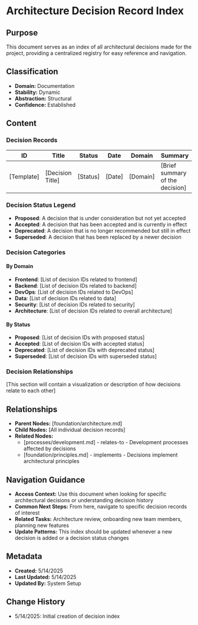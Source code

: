 # Architecture Decision Record Index

## Purpose
This document serves as an index of all architectural decisions made for the project, providing a centralized registry for easy reference and navigation.

## Classification
- **Domain:** Documentation
- **Stability:** Dynamic
- **Abstraction:** Structural
- **Confidence:** Established

## Content

### Decision Records

| ID | Title | Status | Date | Domain | Summary |
|----|-------|--------|------|--------|---------|
| [Template] | [Decision Title] | [Status] | [Date] | [Domain] | [Brief summary of the decision] |

### Decision Status Legend

- **Proposed**: A decision that is under consideration but not yet accepted
- **Accepted**: A decision that has been accepted and is currently in effect
- **Deprecated**: A decision that is no longer recommended but still in effect
- **Superseded**: A decision that has been replaced by a newer decision

### Decision Categories

#### By Domain
- **Frontend**: [List of decision IDs related to frontend]
- **Backend**: [List of decision IDs related to backend]
- **DevOps**: [List of decision IDs related to DevOps]
- **Data**: [List of decision IDs related to data]
- **Security**: [List of decision IDs related to security]
- **Architecture**: [List of decision IDs related to overall architecture]

#### By Status
- **Proposed**: [List of decision IDs with proposed status]
- **Accepted**: [List of decision IDs with accepted status]
- **Deprecated**: [List of decision IDs with deprecated status]
- **Superseded**: [List of decision IDs with superseded status]

### Decision Relationships

[This section will contain a visualization or description of how decisions relate to each other]

## Relationships
- **Parent Nodes:** [foundation/architecture.md]
- **Child Nodes:** [All individual decision records]
- **Related Nodes:** 
  - [processes/development.md] - relates-to - Development processes affected by decisions
  - [foundation/principles.md] - implements - Decisions implement architectural principles

## Navigation Guidance
- **Access Context:** Use this document when looking for specific architectural decisions or understanding decision history
- **Common Next Steps:** From here, navigate to specific decision records of interest
- **Related Tasks:** Architecture review, onboarding new team members, planning new features
- **Update Patterns:** This index should be updated whenever a new decision is added or a decision status changes

## Metadata
- **Created:** 5/14/2025
- **Last Updated:** 5/14/2025
- **Updated By:** System Setup

## Change History
- 5/14/2025: Initial creation of decision index
